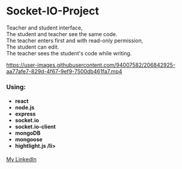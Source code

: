 # Socket-IO-Project
<p>
Teacher and student interface, </br>
The student and teacher see the same code. </br>
The teacher enters first and with read-only permission, </br>
The student can edit. </br>
The teacher sees the student's code while writing. </br>

https://user-images.githubusercontent.com/94007582/206842925-aa77afe7-829d-4f67-9ef9-7500db461fa7.mp4


<h3>
Using:
</h3>
<h4>
<ul>
<li> react </li> 
<li>node.js </li>
<li> express</li>
<li>socket.io</li>
<li>socket.io-client</li>
<li>mongoDB</li>
<li> mongoose</li>
<li> hightlight.js /li>
</ul>
</h4>
<a href='https://www.linkedin.com/in/maya-koma-821179235/'> My LinkedIn </a>
</p>

